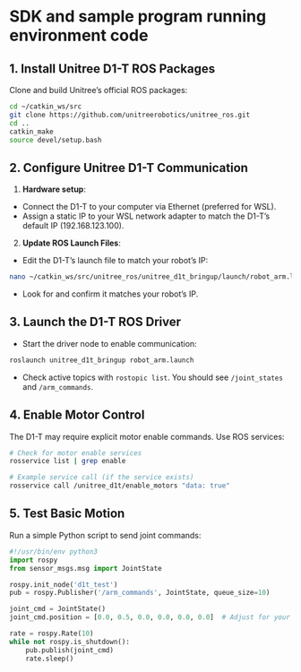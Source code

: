 # SDK and sample program running environment code

## 1. Install Unitree D1-T ROS Packages

Clone and build Unitree’s official ROS packages:
```bash
cd ~/catkin_ws/src
git clone https://github.com/unitreerobotics/unitree_ros.git
cd ..
catkin_make
source devel/setup.bash
```
## 2. Configure Unitree D1-T Communication

1. **Hardware setup**:
- Connect the D1-T to your computer via Ethernet (preferred for WSL).
- Assign a static IP to your WSL network adapter to match the D1-T’s default IP (192.168.123.100).
2. **Update ROS Launch Files**:
- Edit the D1-T’s launch file to match your robot’s IP:
```bash
nano ~/catkin_ws/src/unitree_ros/unitree_d1t_bringup/launch/robot_arm.launch`
```
- Look for <param name="robot_ip" value="192.168.123.161"/> and confirm it matches your robot’s IP.

## 3. Launch the D1-T ROS Driver

- Start the driver node to enable communication:
```bash
roslaunch unitree_d1t_bringup robot_arm.launch
```
- Check active topics with `rostopic list`. You should see `/joint_states` and `/arm_commands`.

## 4. Enable Motor Control

The D1-T may require explicit motor enable commands. Use ROS services:
```bash
# Check for motor enable services
rosservice list | grep enable

# Example service call (if the service exists)
rosservice call /unitree_d1t/enable_motors "data: true"
```

## 5. Test Basic Motion

Run a simple Python script to send joint commands:
```py
#!/usr/bin/env python3
import rospy
from sensor_msgs.msg import JointState

rospy.init_node('d1t_test')
pub = rospy.Publisher('/arm_commands', JointState, queue_size=10)

joint_cmd = JointState()
joint_cmd.position = [0.0, 0.5, 0.0, 0.0, 0.0, 0.0]  # Adjust for your D1-T

rate = rospy.Rate(10)
while not rospy.is_shutdown():
    pub.publish(joint_cmd)
    rate.sleep()
```